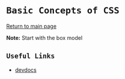 # `Basic Concepts of CSS`

[Return to main page](../README.md)

**Note:** Start with the box model



## `Useful Links`

- [devdocs](https://devdocs.io/)
